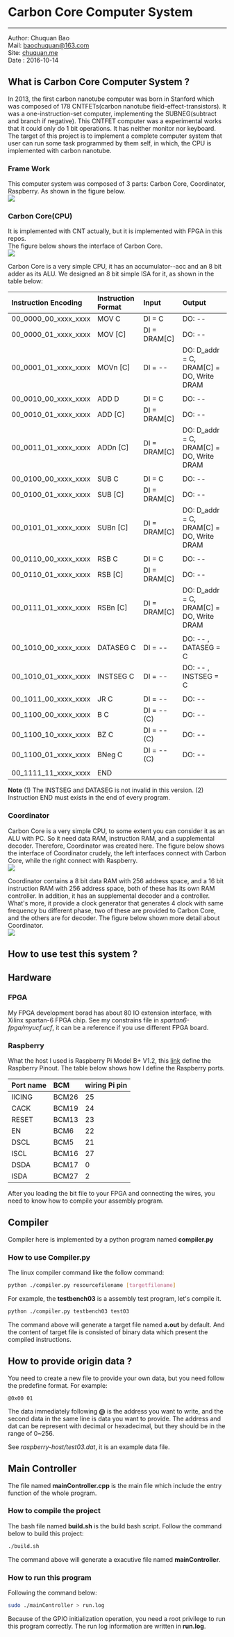 # Carbon Core Computer System
---
Author: Chuquan Bao  
Mail: baochuquan@163.com  
Site: [chuquan.me](http://chuquan.me)  
Date  : 2016-10-14  

## What is Carbon Core Computer System ?
In 2013, the first carbon nanotube computer was born in Stanford which was composed of 178 CNTFETs(carbon nanotube field-effect-transistors). It was a one-instruction-set computer, implementing the SUBNEG(subtract and branch if negative). This CNTFET computer was a experimental works that it could only do 1 bit operations. It has neither monitor nor keyboard.   
The target of this project is to implement a complete computer system that user can run some task programmed by them self, in which, the CPU is implemented with carbon nanotube.  

### Frame Work
This computer system was composed of 3 parts: Carbon Core, Coordinator, Raspberry. As shown in the figure below.  
![](http://chuquan-public-r-001.oss-cn-shanghai.aliyuncs.com/github-images/carboncore001.png)

### Carbon Core(CPU)
It is implemented with CNT actually, but it is implemented with FPGA in this repos.  
The figure below shows the interface of Carbon Core.  
![](http://chuquan-public-r-001.oss-cn-shanghai.aliyuncs.com/github-images/carboncore002.png)

Carbon Core is a very simple CPU, it has an accumulator--acc and an 8 bit adder as its ALU. We designed an 8 bit simple ISA for it, as shown in the table below:  

| Instruction Encoding | Instruction Format | Input | Output |
| :--- | :--- | :--- | :--- |
| 00_0000_00_xxxx_xxxx | MOV C | DI = C | DO: -- | 
| 00_0000_01_xxxx_xxxx | MOV [C] | DI = DRAM[C] | DO: -- | 
| 00_0001_01_xxxx_xxxx | MOVn [C] | DI = -- | DO: D_addr = C, DRAM[C] = DO, Write DRAM | 
||||
| 00_0010_00_xxxx_xxxx | ADD D | DI = C | DO: -- |
| 00_0010_01_xxxx_xxxx | ADD [C] | DI = DRAM[C] | DO: -- |
| 00_0011_01_xxxx_xxxx | ADDn [C] | DI = DRAM[C] | DO: D_addr = C, DRAM[C] = DO, Write DRAM |
||||
| 00_0100_00_xxxx_xxxx | SUB C | DI = C | DO: -- |
| 00_0100_01_xxxx_xxxx | SUB [C] | DI = DRAM[C] | DO: -- |
| 00_0101_01_xxxx_xxxx | SUBn [C] | DI = DRAM[C] | DO: D_addr = C, DRAM[C] = DO, Write DRAM |
||||
| 00_0110_00_xxxx_xxxx | RSB C | DI = C | DO: -- |
| 00_0110_01_xxxx_xxxx | RSB [C] | DI = DRAM[C] | DO: -- |
| 00_0111_01_xxxx_xxxx | RSBn [C] | DI = DRAM[C] | DO: D_addr = C, DRAM[C] = DO, Write DRAM |
||||
| 00_1010_00_xxxx_xxxx | DATASEG C | DI = -- | DO: -- , DATASEG = C|
| 00_1010_01_xxxx_xxxx | INSTSEG C | DI = -- | DO: -- , INSTSEG = C|
||||
| 00_1011_00_xxxx_xxxx | JR C | DI = -- | DO: -- |
| 00_1100_00_xxxx_xxxx | B C | DI = --(C) | DO: -- |
| 00_1100_10_xxxx_xxxx | BZ C | DI = --(C) | DO: -- |
| 00_1100_01_xxxx_xxxx | BNeg C | DI = --(C) | DO: -- |
||||
| 00_1111_11_xxxx_xxxx | END |  |  |  

**Note**
(1) The INSTSEG and DATASEG is not invalid in this version. 
(2) Instruction END must exists in the end of every program.

### Coordinator
Carbon Core is a very simple CPU, to some extent you can consider it as an ALU with PC. So it need data RAM, instruction RAM, and a supplemental decoder. Therefore, Coordinator was created here. The figure below shows the interface of Coordinator crudely, the left interfaces connect with Carbon Core, while the right connect with Raspberry.  
![](http://chuquan-public-r-001.oss-cn-shanghai.aliyuncs.com/github-images/carboncore003.png)  

Coordinator contains a 8 bit data RAM with 256 address space, and a 16 bit instruction RAM with 256 address space, both of these has its own RAM controller.  In addition, it has an supplemental decoder and a controller. What's more, it provide a clock generator that generates 4 clock with same frequency bu different phase, two of these are provided to Carbon Core, and the others are for decoder.  The figure below shown more detail about Coordinator.  
![](http://chuquan-public-r-001.oss-cn-shanghai.aliyuncs.com/github-images/carboncore004.png)  


## How to use test this system ?

## Hardware 
### FPGA
My FPGA development borad has about 80 IO extension interface, with Xilinx spartan-6 FPGA chip. See my constrains file in *spartan6-fpga/myucf.ucf*, it can be a reference if you use different FPGA board.  

### Raspberry
What the host I used is Raspberry Pi Model B+ V1.2, this [link](http://pinout.xyz/) define the Raspberry Pinout. The table below shows how I define the Raspberry ports.

| Port name | BCM | wiring Pi pin |
| :--- | :--- | :--- |
| IICING | BCM26 | 25 |
| CACK | BCM19 | 24 |
| RESET | BCM13 | 23 |
| EN | BCM6 | 22 |
| DSCL | BCM5 | 21 |
| ISCL | BCM16 | 27 |
| DSDA | BCM17 | 0 |
| ISDA | BCM27 | 2 |

After you loading the bit file to your FPGA and connecting the wires, you need to know how to compile your assembly program.

## Compiler
Compiler here is implemented by a python program named **compiler.py**  
### How to use Compiler.py
The linux compiler command like the follow command:   

```bash 
python ./compiler.py resourcefilename [targetfilename]  
```

For example, the **testbench03** is a assembly test program, let's compile it.  
```bash
python ./compiler.py testbench03 test03
```

The command above will generate a target file named **a.out** by default. And the content of target file is consisted of binary data which present the compiled instructions. 

## How to provide origin data ?
You need to create a new file to provide your own data, but you need follow the predefine format. For example:
```
@0x00 01
``` 
The data immediately following **@** is the address you want to write, and the second data in the same line is data you want to provide. The address and dat can be represent with decimal or hexadecimal, but they should be in the range of 0~256.  

See *raspberry-host/test03.dat*, it is an example data file.

## Main Controller  
The file named **mainController.cpp** is the main file which include the entry function of the whole program.  

### How to compile the project
The bash file named **build.sh** is the build bash script. Follow the command below to build this project:  
```bash
./build.sh  
```

The command above will generate a exacutive file named **mainController**.  

### How to run this program
Following the command below:  
```bash
sudo ./mainController > run.log
```

Because of the GPIO initialization operation, you need a root privilege to run this program correctly. The run log information are written in **run.log**.
